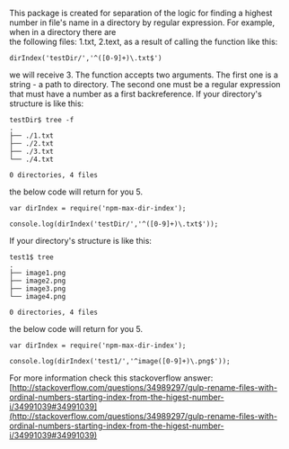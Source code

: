 This package is created for separation of the logic for finding a highest number in file's name 
in a directory by regular expression. For example, when in a directory there are  
the following files: 1.txt, 2.text, as a result of calling the function like this:
```
dirIndex('testDir/','^([0-9]+)\.txt$')
```
we will receive 3. 
The function accepts two arguments. The first one is a string - a path to directory. 
The second one must be a regular expression that must have a number as a first backreference. 
If your directory's structure is like this:
```
testDir$ tree -f
.
├── ./1.txt
├── ./2.txt
├── ./3.txt
└── ./4.txt

0 directories, 4 files
```

the below code will return for you 5. 

```
var dirIndex = require('npm-max-dir-index');

console.log(dirIndex('testDir/','^([0-9]+)\.txt$'));
```


If your directory's structure is like this:
```
test1$ tree 
.
├── image1.png
├── image2.png
├── image3.png
└── image4.png

0 directories, 4 files
```


the below code will return for you 5. 

```
var dirIndex = require('npm-max-dir-index');

console.log(dirIndex('test1/','^image([0-9]+)\.png$'));
```

For more information check this
stackoverflow answer: 
[http://stackoverflow.com/questions/34989297/gulp-rename-files-with-ordinal-numbers-starting-index-from-the-higest-number-i/34991039#34991039](http://stackoverflow.com/questions/34989297/gulp-rename-files-with-ordinal-numbers-starting-index-from-the-higest-number-i/34991039#34991039) 
